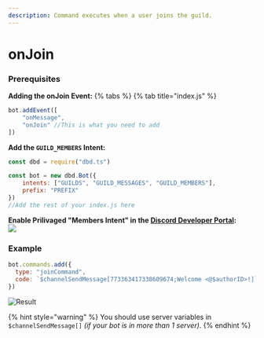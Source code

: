 ```yaml
---
description: Command executes when a user joins the guild. 
---
```

# onJoin

### Prerequisites 
**Adding the onJoin Event:**
{% tabs %} {% tab title="index.js" %}
```js
bot.addEvent([
    "onMessage",
    "onJoin" //This is what you need to add
])
```

**Add the `GUILD_MEMBERS` Intent:**
```js
const dbd = require("dbd.ts")

const bot = new dbd.Bot({
    intents: ["GUILDS", "GUILD_MESSAGES", "GUILD_MEMBERS"],
    prefix: "PREFIX"
})
//Add the rest of your index.js here
```

**Enable Prilivaged "Members Intent" in the [Discord Developer Portal](https://discord.com/developers/applications):**\
![](https://user-images.githubusercontent.com/69215413/132259963-80061d84-6243-46d3-9d04-7e3d729fcc48.png)

### Example
```js
bot.commands.add({
  type: "joinCommand",
  code: `$channelSendMessage[773363417338609674;Welcome <@$authorID>!]`
})
```

![Result](https://user-images.githubusercontent.com/69215413/132259727-9352ba7b-ca2b-4e0c-baec-259e7dae9ff6.png)

{% hint style="warning" %}
You should use server variables in `$channelSendMessage[]` *(if your bot is in more than 1 server)*.
{% endhint %}
